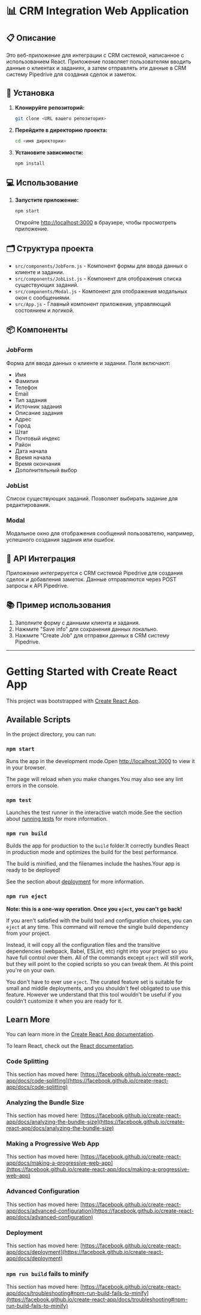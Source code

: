 
# 📊 CRM Integration Web Application

## 📋 Описание

Это веб-приложение для интеграции с CRM системой, написанное с использованием React. Приложение позволяет пользователям вводить данные о клиентах и заданиях, а затем отправлять эти данные в CRM систему Pipedrive для создания сделок и заметок.

## 🚀 Установка

1. **Клонируйте репозиторий:**
   ```bash
   git clone <URL вашего репозитория>
   ```

2. **Перейдите в директорию проекта:**
   ```bash
   cd <имя директории>
   ```

3. **Установите зависимости:**
   ```bash
   npm install
   ```

## 💻 Использование

1. **Запустите приложение:**
   ```bash
   npm start
   ```
   Откройте [http://localhost:3000](http://localhost:3000) в браузере, чтобы просмотреть приложение.

## 🗂 Структура проекта

- `src/components/JobForm.js` - Компонент формы для ввода данных о клиенте и задании.
- `src/components/JobList.js` - Компонент для отображения списка существующих заданий.
- `src/components/Modal.js` - Компонент для отображения модальных окон с сообщениями.
- `src/App.js` - Главный компонент приложения, управляющий состоянием и логикой.

## 📦 Компоненты

### JobForm
Форма для ввода данных о клиенте и задании. Поля включают:
- Имя
- Фамилия
- Телефон
- Email
- Тип задания
- Источник задания
- Описание задания
- Адрес
- Город
- Штат
- Почтовый индекс
- Район
- Дата начала
- Время начала
- Время окончания
- Дополнительный выбор

### JobList
Список существующих заданий. Позволяет выбирать задание для редактирования.

### Modal
Модальное окно для отображения сообщений пользователю, например, успешного создания задания или ошибок.

## 🔌 API Интеграция

Приложение интегрируется с CRM системой Pipedrive для создания сделок и добавления заметок. Данные отправляются через POST запросы к API Pipedrive.

## 📚 Пример использования

1. Заполните форму с данными клиента и задания.
2. Нажмите "Save info" для сохранения данных локально.
3. Нажмите "Create Job" для отправки данных в CRM систему Pipedrive.

---

# Getting Started with Create React App

This project was bootstrapped with [Create React App](https://github.com/facebook/create-react-app).

## Available Scripts

In the project directory, you can run:

### `npm start`

Runs the app in the development mode.Open [http://localhost:3000](http://localhost:3000) to view it in your browser.

The page will reload when you make changes.You may also see any lint errors in the console.

### `npm test`

Launches the test runner in the interactive watch mode.See the section about [running tests](https://facebook.github.io/create-react-app/docs/running-tests) for more information.

### `npm run build`

Builds the app for production to the `build` folder.It correctly bundles React in production mode and optimizes the build for the best performance.

The build is minified, and the filenames include the hashes.Your app is ready to be deployed!

See the section about [deployment](https://facebook.github.io/create-react-app/docs/deployment) for more information.

### `npm run eject`

**Note: this is a one-way operation. Once you `eject`, you can't go back!**

If you aren't satisfied with the build tool and configuration choices, you can `eject` at any time. This command will remove the single build dependency from your project.

Instead, it will copy all the configuration files and the transitive dependencies (webpack, Babel, ESLint, etc) right into your project so you have full control over them. All of the commands except `eject` will still work, but they will point to the copied scripts so you can tweak them. At this point you're on your own.

You don't have to ever use `eject`. The curated feature set is suitable for small and middle deployments, and you shouldn't feel obligated to use this feature. However we understand that this tool wouldn't be useful if you couldn't customize it when you are ready for it.

## Learn More

You can learn more in the [Create React App documentation](https://facebook.github.io/create-react-app/docs/getting-started).

To learn React, check out the [React documentation](https://reactjs.org/).

### Code Splitting

This section has moved here: [https://facebook.github.io/create-react-app/docs/code-splitting](https://facebook.github.io/create-react-app/docs/code-splitting)

### Analyzing the Bundle Size

This section has moved here: [https://facebook.github.io/create-react-app/docs/analyzing-the-bundle-size](https://facebook.github.io/create-react-app/docs/analyzing-the-bundle-size)

### Making a Progressive Web App

This section has moved here: [https://facebook.github.io/create-react-app/docs/making-a-progressive-web-app](https://facebook.github.io/create-react-app/docs/making-a-progressive-web-app)

### Advanced Configuration

This section has moved here: [https://facebook.github.io/create-react-app/docs/advanced-configuration](https://facebook.github.io/create-react-app/docs/advanced-configuration)

### Deployment

This section has moved here: [https://facebook.github.io/create-react-app/docs/deployment](https://facebook.github.io/create-react-app/docs/deployment)

### `npm run build` fails to minify

This section has moved here: [https://facebook.github.io/create-react-app/docs/troubleshooting#npm-run-build-fails-to-minify](https://facebook.github.io/create-react-app/docs/troubleshooting#npm-run-build-fails-to-minify)
